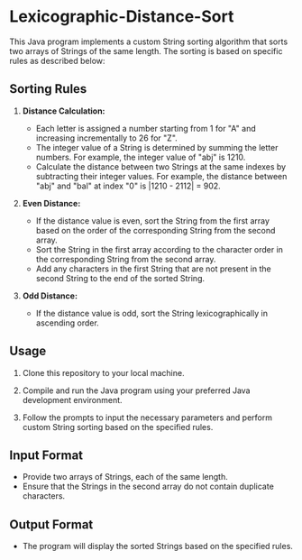 # Lexicographic-Distance-Sort 

This Java program implements a custom String sorting algorithm that sorts two arrays of Strings of the same length. The sorting is based on specific rules as described below:

## Sorting Rules

1. **Distance Calculation:**
   - Each letter is assigned a number starting from 1 for "A" and increasing incrementally to 26 for "Z".
   - The integer value of a String is determined by summing the letter numbers. For example, the integer value of "abj" is 1210.
   - Calculate the distance between two Strings at the same indexes by subtracting their integer values. For example, the distance between "abj" and "bal" at index "0" is |1210 - 2112| = 902.

2. **Even Distance:**
   - If the distance value is even, sort the String from the first array based on the order of the corresponding String from the second array.
   - Sort the String in the first array according to the character order in the corresponding String from the second array.
   - Add any characters in the first String that are not present in the second String to the end of the sorted String.

3. **Odd Distance:**
   - If the distance value is odd, sort the String lexicographically in ascending order.

## Usage

1. Clone this repository to your local machine.

2. Compile and run the Java program using your preferred Java development environment.

3. Follow the prompts to input the necessary parameters and perform custom String sorting based on the specified rules.

## Input Format

- Provide two arrays of Strings, each of the same length.
- Ensure that the Strings in the second array do not contain duplicate characters.

## Output Format

- The program will display the sorted Strings based on the specified rules.
